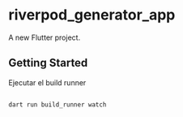 # riverpod_generator_app

A new Flutter project.

## Getting Started

Ejecutar el build runner

```dart

dart run build_runner watch

```